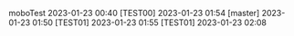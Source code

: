 moboTest 2023-01-23 00:40
[TEST00] 2023-01-23 01:54
[master] 2023-01-23 01:50
[TEST01] 2023-01-23 01:55
[TEST01] 2023-01-23 02:08
